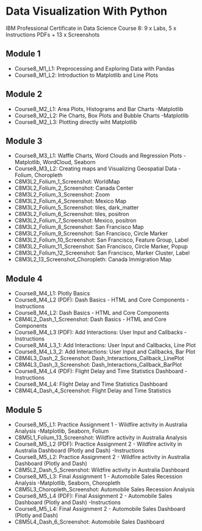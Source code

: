 # Data Visualization With Python
IBM Professional Certificate in Data Science Course 8: 9 x Labs, 5 x Instructions PDFs + 13 x Screenshots
## Module 1
 * Course8_M1_L1: Preprocessing and Exploring Data with Pandas
 * Course8_M1_L2: Introduction to Matplotlib and Line Plots 
## Module 2
 * Course8_M2_L1: Area Plots, Histograms and Bar Charts -Matplotlib
 * Course8_M2_L2: Pie Charts, Box Plots and Bubble Charts -Matplotlib
 * Course8_M2_L3: Plotting directly wiht Matplotlib
## Module 3
 * Course8_M3_L1: Waffle Charts, Word Clouds and Regression Plots -Matplotlib, WordCloud, Seaborn
 * Course8_M3_L2: Creating maps and Visualizing Geospatial Data -Folium, Choropleth
 * C8M3L2_Folium_1_Screenshot: WorldMap
 * C8M3L2_Folium_2_Screenshot: Canada Center
 * C8M3L2_Folium_3_Screenshot: Zoom
 * C8M3L2_Folium_4_Screenshot: Mexico Map
 * C8M3L2_Folium_5_Screenshot: tiles, dark_matter
 * C8M3L2_Folium_6_Screenshot: tiles, positron
 * C8M3L2_Folium_7_Screenshot: Mexico, positron
 * C8M3L2_Folium_8_Screenshot: San Francisco Map
 * C8M3L2_Folium_9_Screenshot: San Francisco, Circle Marker
 * C8M3L2_Folium_10_Screenshot: San Francisco, Feature Group, Label
 * C8M3L2_Folium_11_Screenshot: San Francisco, Circle Marker, Popup
 * C8M3L2_Folium_12_Screenshot: San  Francisco, Marker Cluster, Label
 * C8M3L2_13_Screenshot_Choropleth: Canada Immigration Map
## Module 4
 * Course8_M4_L1: Plotly Basics
 * Course8_M4_L2 (PDF): Dash Basics - HTML and Core Components -Instructions
 * Course8_M4_L2: Dash Basics - HTML and Core Components
 * C8M4L2_Dash_1_Screenshot: Dash Basics - HTML and Core Components 
 * Course8_M4_L3 (PDF): Add Interactions: User Input and Callbacks -Instructions
 * Course8_M4_L3_1: Add Interactions: User Input and Callbacks, Line Plot
 * Course8_M4_L3_2: Add Interactions: User Input and Callbacks, Bar Plot
 * C8M4L3_Dash_2_Screenshot: Dash_Interactions_Callback_LinePlot
 * C8M4L3_Dash_3_Screenshot: Dash_Interactions_Callback_BarPlot 
 * Course8_M4_L4 (PDF): Flight Delay and Time Statistics Dashboard -Instructions
 * Course8_M4_L4: Flight Delay and Time Statistics Dashboard
 * C8M4L4_Dash_4_Screenshot: Flight Delay and Time Statistics
## Module 5
 * Course8_M5_L1: Practice Assignment 1 - Wildfire activity in Australia Analysis -Matplotlib, Seaborn, Folium
 * C8M5L1_Folium_13_Screenshot: Wildfire activity in Australia Analysis
 * Course8_M5_L2 (PDF): Practice Assignment 2 - Wildfire activity in Australia Dashboard (Plotly and Dash) -Instructions
 * Course8_M5_L2: Practice Assignment 2 - Wildfire activity in Australia Dashboard (Plotly and Dash)
 * C8M5L2_Dash_5_Screenshot: Wildfire activity in Australia Dashboard
 * Course8_M5_L3: Final Assignment 1 - Automobile Sales Recession Analysis -Matplotlib, Seaborn, Choropleth
 * C8M5L3_Choropleth_Screenshot: Automobile Sales Recession Analysis
 * Course8_M5_L4 (PDF): Final Assignment 2 - Automobile Sales Dashboard (Plotly and Dash) -Instructions
 * Course8_M5_L4: Final Assignment 2 - Automobile Sales Dashboard (Plotly and Dash)
 * C8M5L4_Dash_6_Screenshot: Automobile Sales Dashboard
